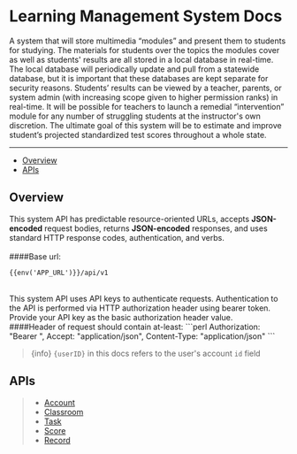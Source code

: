 # Learning Management System Docs
A system that will store multimedia “modules” and present them to students for studying. The materials for students over the topics the modules cover as well as students' results are all stored in a local database in real-time. The local database will periodically update and pull from a statewide database, but it is important that these databases are kept separate for security reasons. Students’ results can be viewed by a teacher, parents, or system admin (with increasing scope given to higher permission ranks) in real-time. It will be possible for teachers to launch a remedial “intervention” module for any number of struggling students at the instructor's own discretion. The ultimate goal of this system will be to estimate and improve student’s projected standardized test scores throughout a whole state.

---


- [Overview](./overview.md#section-1)
- [APIs](./overview.md#section-2)

<a id="section-1"></a>
## Overview
This system API has predictable resource-oriented URLs, accepts **JSON-encoded** request bodies, returns **JSON-encoded** responses, and uses standard HTTP response codes, authentication, and verbs.  
<br/>
####Base url:
```curl
{{env('APP_URL')}}/api/v1
```  
<br/>
This system API uses API keys to authenticate requests. Authentication to the API is performed via HTTP authorization header using bearer token. Provide your API key as the basic authorization header value.  
<br/>
####Header of request should contain at-least:
```perl
Authorization: "Bearer <API KEY>",
Accept: "application/json",
Content-Type: "application/json"
```

> {info} `{userID}` in this docs refers to the user's account `id` field

<a id="section-2"></a>
## APIs
> - [Account](./account.md)
> - [Classroom](./classroom.md)
> - [Task](./task.md)
> - [Score](./score.md)
> - [Record](./record.md)

